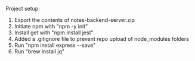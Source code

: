 Project setup:

1. Export the contents of notes-backend-server.zip
2. Initiate npm with "npm -y init"
3. Install get with "npm install jest"
4. Added a .gitignore file to prevent repo upload of node_modules folders
5. Run "npm install express --save"
6. Run "brew install jq"
